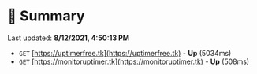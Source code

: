 # 📖 Summary
Last updated: **8/12/2021, 4:50:13 PM**

- `GET` [https://uptimerfree.tk](https://uptimerfree.tk) - **Up** (5034ms)
- `GET` [https://monitoruptimer.tk](https://monitoruptimer.tk) - **Up** (508ms)
